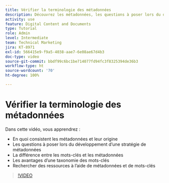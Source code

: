 ```yaml
---
title: Vérifier la terminologie des métadonnées
description: Découvrez les métadonnées, les questions à poser lors du développement d’une stratégie de métadonnées, et plus encore dans [!UICONTROL Workfront DAM].
activity: use
feature: Digital Content and Documents
type: Tutorial
role: Admin
level: Intermediate
team: Technical Marketing
jira: KT-8971
exl-id: 566415e9-f9a5-4038-aae7-6e08ae67d4b3
doc-type: video
source-git-commit: bbdf99c6bc1be714077fd94fc3f8325394de36b3
workflow-type: ht
source-wordcount: '70'
ht-degree: 100%

---
```


# Vérifier la terminologie des métadonnées

Dans cette vidéo, vous apprendrez :

* En quoi consistent les métadonnées et leur origine
* Les questions à poser lors du développement d’une stratégie de métadonnées
* La différence entre les mots-clés et les métadonnées
* Les avantages d’une taxonomie des mots-clés
* Rechercher des ressources à l’aide de métadonnées et de mots-clés

>[!VIDEO](https://video.tv.adobe.com/v/335234/?quality=12&learn=on&enablevpops=1)
